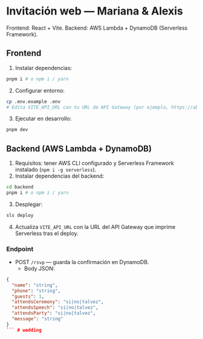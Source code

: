 # Invitación web — Mariana & Alexis

Frontend: React + Vite. Backend: AWS Lambda + DynamoDB (Serverless Framework).

## Frontend

1. Instalar dependencias:
```bash
pnpm i # o npm i / yarn
```
2. Configurar entorno:
```bash
cp .env.example .env
# Edita VITE_API_URL con tu URL de API Gateway (por ejemplo, https://abc123.execute-api.us-east-1.amazonaws.com/prod)
```
3. Ejecutar en desarrollo:
```bash
pnpm dev
```

## Backend (AWS Lambda + DynamoDB)

1. Requisitos: tener AWS CLI configurado y Serverless Framework instalado (`npm i -g serverless`).
2. Instalar dependencias del backend:
```bash
cd backend
pnpm i # o npm i / yarn
```
3. Desplegar:
```bash
sls deploy
```
4. Actualiza `VITE_API_URL` con la URL del API Gateway que imprime Serverless tras el deploy.

### Endpoint
- POST `/rsvp` — guarda la confirmación en DynamoDB.
  - Body JSON:
```json
{
  "name": "string",
  "phone": "string",
  "guests": 1,
  "attendsCeremony": "si|no|talvez",
  "attendsSpeech": "si|no|talvez",
  "attendsParty": "si|no|talvez",
  "message": "string"
}
``` # wedding
